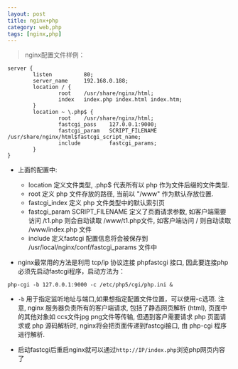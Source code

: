 ```yaml
---
layout: post
title: nginx+php
category: web,php
tags: [nginx,php]
---
```

> nginx配置文件样例：

```
server {
        listen          80;
        server_name     192.168.0.188;
        location / {
                root    /usr/share/nginx/html;
                index   index.php index.html index.htm;
        }
        location ~ \.php$ {
                root    /usr/share/nginx/html;
                fastcgi_pass    127.0.0.1:9000;
                fastcgi_param   SCRIPT_FILENAME /usr/share/nginx/html$fastcgi_script_name;
                include         fastcgi_params;
        }
}
```
- 上面的配置中:
	- location 定义文件类型, \.php$ 代表所有以 php 作为文件后缀的文件类型.
	- root 定义 php 文件存放的路径, 当前以 "/www" 作为默认存放位置.
	- fastcgi_index 定义 php 文件类型中的默认索引页
	- fastcgi_param SCRIPT_FILENAME 定义了页面请求参数, 如客户端需要访问 /t1.php 则会自动读取 /www/t1.php文件, 如客户端访问 / 则自动读取 /www/index.php 文件
	- include 定义fastcgi 配置信息将会被保存到 /usr/local/nginx/conf/fastcgi_params 文件中

- nginx最常用的方法是利用 tcp/ip 协议连接 phpfastcgi 接口, 因此要连接php必须先启动fastcgi程序，启动方法为：

```
php-cgi -b 127.0.0.1:9000 -c /etc/php5/cgi/php.ini &
```
- `-b` 用于指定监听地址与端口,如果想指定配置文件位置，可以使用-c选项. 注意, nginx 服务器负责所有的客户端请求, 包括了静态网页解析 (html), 页面中的其他对象如 ccs文件jpg png文件等传输, 但遇到客户需要请求 php 页面请求或 php 源码解析时, nginx将会把页面传递到fastcgi接口, 由 php-cgi 程序进行解析.

- 启动fastcgi后重启nginx就可以通过`http://IP/index.php`浏览php网页内容了
